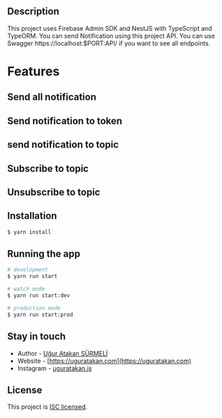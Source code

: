 ## Description
This project uses Firebase Admin SDK and NestJS with TypeScript and TypeORM.
You can send Notification using this project API.
You can use Swagger https://localhost:$PORT:API/ if you want to see all endpoints.

# Features
## Send all notification
## Send notification to token
## send notification to topic
## Subscribe to topic
## Unsubscribe to topic


## Installation

```bash
$ yarn install
```

## Running the app

```bash
# development
$ yarn run start

# watch mode
$ yarn run start:dev

# production mode
$ yarn run start:prod
```

## Stay in touch

- Author - [Uğur Atakan SÜRMELİ](https://uguratakan.com)
- Website - [https://uguratakan.com](https://uguratakan.com)
- Instagram - [uguratakan.js](https://instagram.com/uguratakan.js)

## License

This project is [ISC licensed](LICENSE).
